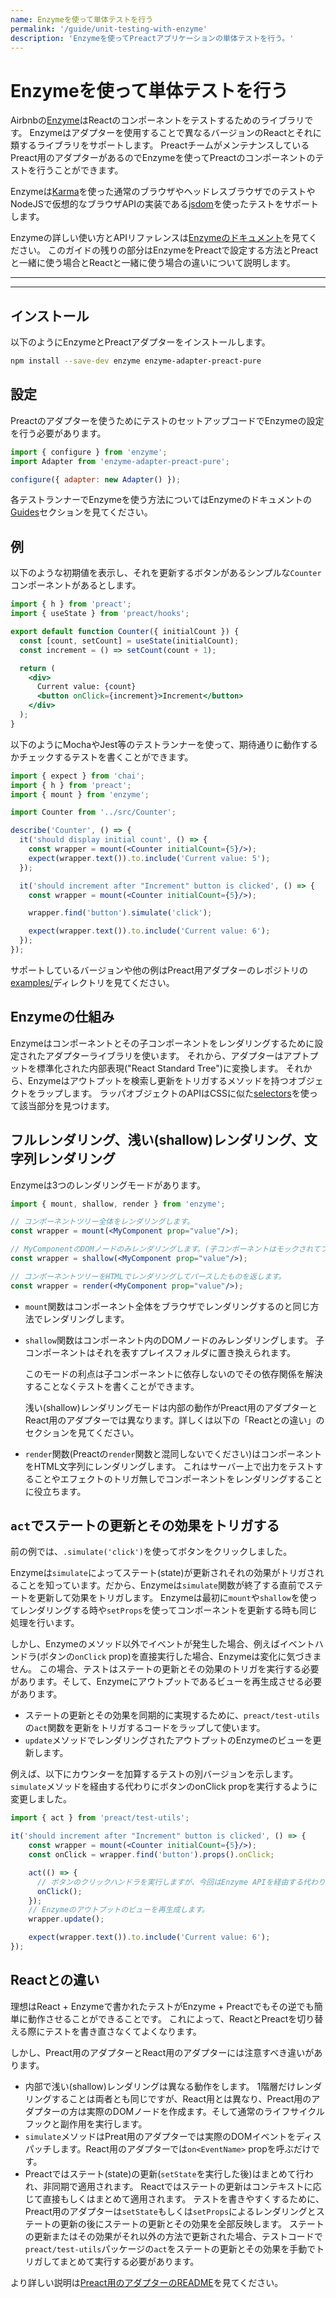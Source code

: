 ```yaml
---
name: Enzymeを使って単体テストを行う
permalink: '/guide/unit-testing-with-enzyme'
description: 'Enzymeを使ってPreactアプリケーションの単体テストを行う。'
---
```


# Enzymeを使って単体テストを行う

Airbnbの[Enzyme](https://airbnb.io/enzyme/)はReactのコンポーネントをテストするためのライブラリです。
Enzymeはアダプターを使用することで異なるバージョンのReactとそれに類するライブラリをサポートします。
PreactチームがメンテナンスしているPreact用のアダプターがあるのでEnzymeを使ってPreactのコンポーネントのテストを行うことができます。

Enzymeは[Karma](http://karma-runner.github.io/latest/index.html)を使った通常のブラウザやヘッドレスブラウザでのテストや
NodeJSで仮想的なブラウザAPIの実装である[jsdom](https://github.com/jsdom/jsdom)を使ったテストをサポートします。

Enzymeの詳しい使い方とAPIリファレンスは[Enzymeのドキュメント](https://airbnb.io/enzyme/)を見てください。
このガイドの残りの部分はEnzymeをPreactで設定する方法とPreactと一緒に使う場合とReactと一緒に使う場合の違いについて説明します。

---

<div><toc></toc></div>

---

## インストール

以下のようにEnzymeとPreactアダプターをインストールします。

```sh
npm install --save-dev enzyme enzyme-adapter-preact-pure
```

## 設定

Preactのアダプターを使うためにテストのセットアップコードでEnzymeの設定を行う必要があります。

```js
import { configure } from 'enzyme';
import Adapter from 'enzyme-adapter-preact-pure';

configure({ adapter: new Adapter() });
```

各テストランナーでEnzymeを使う方法についてはEnzymeのドキュメントの[Guides](https://airbnb.io/enzyme/docs/guides.html)セクションを見てください。

## 例

以下のような初期値を表示し、それを更新するボタンがあるシンプルな`Counter`コンポーネントがあるとします。

```jsx
import { h } from 'preact';
import { useState } from 'preact/hooks';

export default function Counter({ initialCount }) {
  const [count, setCount] = useState(initialCount);
  const increment = () => setCount(count + 1);

  return (
    <div>
      Current value: {count}
      <button onClick={increment}>Increment</button>
    </div>
  );
}
```

以下のようにMochaやJest等のテストランナーを使って、期待通りに動作するかチェックするテストを書くことができます。

```jsx
import { expect } from 'chai';
import { h } from 'preact';
import { mount } from 'enzyme';

import Counter from '../src/Counter';

describe('Counter', () => {
  it('should display initial count', () => {
    const wrapper = mount(<Counter initialCount={5}/>);
    expect(wrapper.text()).to.include('Current value: 5');
  });

  it('should increment after "Increment" button is clicked', () => {
    const wrapper = mount(<Counter initialCount={5}/>);

    wrapper.find('button').simulate('click');

    expect(wrapper.text()).to.include('Current value: 6');
  });
});
```

サポートしているバージョンや他の例はPreact用アダプターのレポジトリの[examples/](https://github.com/preactjs/enzyme-adapter-preact-pure/blob/master/README.md#example-projects)ディレクトリを見てください。

## Enzymeの仕組み

Enzymeはコンポーネントとその子コンポーネントをレンダリングするために設定されたアダプターライブラリを使います。
それから、アダプターはアプトプットを標準化された内部表現("React Standard Tree")に変換します。
それから、Enzymeはアウトプットを検索し更新をトリガするメソッドを持つオブジェクトをラップします。
ラッパオブジェクトのAPIはCSSに似た[selectors](https://airbnb.io/enzyme/docs/api/selector.html)を使って該当部分を見つけます。

## フルレンダリング、浅い(shallow)レンダリング、文字列レンダリング

Enzymeは3つのレンダリングモードがあります。

```jsx
import { mount, shallow, render } from 'enzyme';

// コンポーネントツリー全体をレンダリングします。
const wrapper = mount(<MyComponent prop="value"/>);

// MyComponentのDOMノードのみレンダリングします。(子コンポーネントはモックされてプレイスフォルダでレンダリングします。)
const wrapper = shallow(<MyComponent prop="value"/>);

// コンポーネントツリーをHTMLでレンダリングしてパースしたものを返します。
const wrapper = render(<MyComponent prop="value"/>);
```

 - `mount`関数はコンポーネント全体をブラウザでレンダリングするのと同じ方法でレンダリングします。

 - `shallow`関数はコンポーネント内のDOMノードのみレンダリングします。
   子コンポーネントはそれを表すプレイスフォルダに置き換えられます。

   このモードの利点は子コンポーネントに依存しないのでその依存関係を解決することなくテストを書くことができます。

   浅い(shallow)レンダリングモードは内部の動作がPreact用のアダプターとReact用のアダプターでは異なります。詳しくは以下の「Reactとの違い」のセクションを見てください。

 - `render`関数(Preactの`render`関数と混同しないでください)はコンポーネントをHTML文字列にレンダリングします。
   これはサーバー上で出力をテストすることやエフェクトのトリガ無しでコンポーネントをレンダリングすることに役立ちます。

## `act`でステートの更新とその効果をトリガする

前の例では、`.simulate('click')`を使ってボタンをクリックしました。

Enzymeは`simulate`によってステート(state)が更新されそれの効果がトリガされることを知っています。だから、Enzymeは`simulate`関数が終了する直前でステートを更新して効果をトリガします。
Enzymeは最初に`mount`や`shallow`を使ってレンダリングする時や`setProps`を使ってコンポーネントを更新する時も同じ処理を行います。

しかし、Enzymeのメソッド以外でイベントが発生した場合、例えばイベントハンドラ(ボタンの`onClick` prop)を直接実行した場合、Enzymeは変化に気づきません。
この場合、テストはステートの更新とその効果のトリガを実行する必要があります。そして、Enzymeにアウトプットであるビューを再生成させる必要があります。

- ステートの更新とその効果を同期的に実現するために、`preact/test-utils`の`act`関数を更新をトリガするコードをラップして使います。
- `update`メソッドでレンダリングされたアウトプットのEnzymeのビューを更新します。

例えば、以下にカウンターを加算するテストの別バージョンを示します。
`simulate`メソッドを経由する代わりにボタンのonClick propを実行するように変更しました。

```js
import { act } from 'preact/test-utils';
```

```jsx
it('should increment after "Increment" button is clicked', () => {
    const wrapper = mount(<Counter initialCount={5}/>);
    const onClick = wrapper.find('button').props().onClick;

    act(() => {
      // ボタンのクリックハンドラを実行しますが、今回はEnzyme APIを経由する代わりに直接実行します。
      onClick();
    });
    // Enzymeのアウトプットのビューを再生成します。
    wrapper.update();

    expect(wrapper.text()).to.include('Current value: 6');
});
```

## Reactとの違い

理想はReact + Enzymeで書かれたテストがEnzyme + Preactでもその逆でも簡単に動作させることができることです。
これによって、ReactとPreactを切り替える際にテストを書き直さなくてよくなります。

しかし、Preact用のアダプターとReact用のアダプターには注意すべき違いがあります。

- 内部で浅い(shallow)レンダリングは異なる動作をします。
  1階層だけレンダリングすることは両者とも同じですが、React用とは異なり、Preact用のアダプターの方は実際のDOMノードを作成ます。そして通常のライフサイクルフックと副作用を実行します。
- `simulate`メソッドはPreat用のアダプターでは実際のDOMイベントをディスパッチします。React用のアダプターでは`on<EventName>` propを呼ぶだけです。
- Preactではステート(state)の更新(`setState`を実行した後)はまとめて行われ、非同期で適用されます。
  Reactではステートの更新はコンテキストに応じて直接もしくはまとめて適用されます。
  テストを書きやすくするために、Preact用のアダプターは`setState`もしくは`setProps`によるレンダリングとステートの更新の後にステートの更新とその効果を全部反映します。
  ステートの更新またはその効果がそれ以外の方法で更新された場合、テストコードで`preact/test-utils`パッケージの`act`をステートの更新とその効果を手動でトリガしてまとめて実行する必要があります。

より詳しい説明は[Preact用のアダプターのREADME](https://github.com/preactjs/enzyme-adapter-preact-pure#differences-compared-to-enzyme--react)を見てください。
